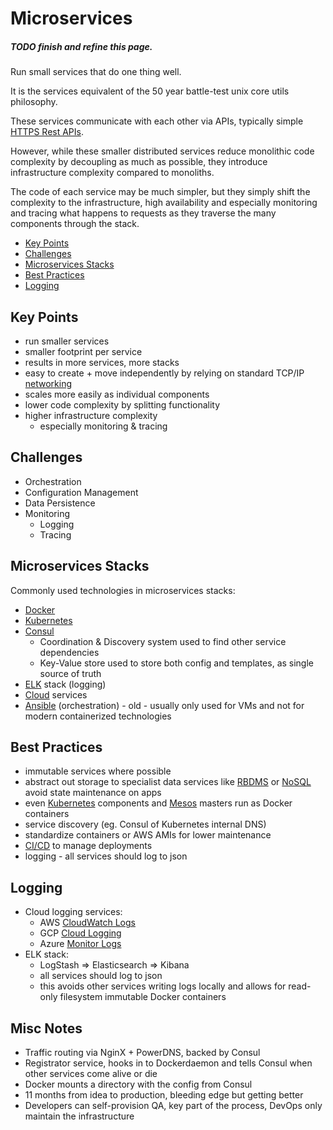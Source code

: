 # Microservices

##### TODO finish and refine this page.

Run small services that do one thing well.

It is the services equivalent of the 50 year battle-test unix core utils philosophy.

These services communicate with each other via APIs, typically simple
[HTTPS Rest APIs](https://www.redhat.com/en/topics/api/what-is-a-rest-api).

However, while these smaller distributed services reduce monolithic code complexity by decoupling as much as
possible, they introduce infrastructure complexity compared to monoliths.

The code of each service may be much simpler, but they simply shift the complexity to the infrastructure, high
availability and especially monitoring and tracing what happens to requests as they traverse the many components
through the stack.

<!-- INDEX_START -->
- [Key Points](#key-points)
- [Challenges](#challenges)
- [Microservices Stacks](#microservices-stacks)
- [Best Practices](#best-practices)
- [Logging](#logging)
<!-- INDEX_END -->

## Key Points

- run smaller services
- smaller footprint per service
- results in more services, more stacks
- easy to create + move independently by relying on standard TCP/IP [networking](networking.md)
- scales more easily as individual components
- lower code complexity by splitting functionality
- higher infrastructure complexity
  - especially monitoring & tracing

## Challenges

- Orchestration
- Configuration Management
- Data Persistence
- Monitoring
  - Logging
  - Tracing

## Microservices Stacks

Commonly used technologies in microservices stacks:

- [Docker](docker.md)
- [Kubernetes](kubernetes.md)
- [Consul](consul.md)
  - Coordination & Discovery system used to find other service dependencies
  - Key-Value store used to store both config and templates, as single source of truth
- [ELK](elasticsearch.md) stack (logging)
- [Cloud](README.md#cloud) services
- [Ansible](ansible.md) (orchestration) - old - usually only used for VMs and not for modern containerized technologies

## Best Practices

- immutable services where possible
- abstract out storage to specialist data services like [RBDMS](README.md#databases--rdbms) or [NoSQL](README.md#NoSQL)
  avoid state maintenance on apps
- even [Kubernetes](kubernetes.md) components and [Mesos](mesos.md) masters run as Docker containers
- service discovery (eg. Consul of Kubernetes internal DNS)
- standardize containers or AWS AMIs for lower maintenance
- [CI/CD](ci-cd.md) to manage deployments
- logging - all services should log to json

## Logging

- Cloud logging services:
  - AWS [CloudWatch Logs](https://docs.aws.amazon.com/AmazonCloudWatch/latest/logs/WhatIsCloudWatchLogs.html)
  - GCP [Cloud Logging](https://cloud.google.com/logging)
  - Azure [Monitor Logs](https://learn.microsoft.com/en-us/azure/azure-monitor/logs/data-platform-logs)
- ELK stack:
  - LogStash => Elasticsearch => Kibana
  - all services should log to json
  - this avoids other services writing logs locally and allows for read-only filesystem immutable Docker containers


## Misc Notes

- Traffic routing via NginX + PowerDNS, backed by Consul
- Registrator service, hooks in to Dockerdaemon and tells Consul when other services come alive or die
- Docker mounts a directory with the config from Consul
- 11 months from idea to production, bleeding edge but getting better
- Developers can self-provision QA, key part of the process, DevOps only maintain the infrastructure
